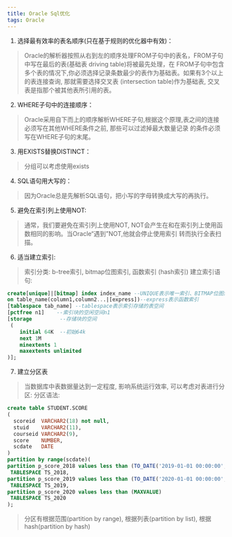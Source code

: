 ```yaml
---
title: Oracle Sql优化
tags: Oracle
---
```


1. 选择最有效率的表名顺序(只在基于规则的优化器中有效)：  
> Oracle的解析器按照从右到左的顺序处理FROM子句中的表名，FROM子句中写在最后的表(基础表 driving table)将被最先处理，在
> FROM子句中包含多个表的情况下,你必须选择记录条数最少的表作为基础表。如果有3个以上的表连接查询, 那就需要选择交叉表
> (intersection table)作为基础表, 交叉表是指那个被其他表所引用的表。
2. WHERE子句中的连接顺序：
> Oracle采用自下而上的顺序解析WHERE子句,根据这个原理,表之间的连接必须写在其他WHERE条件之前, 那些可以过滤掉最大数量记录
> 的条件必须写在WHERE子句的末尾。
3. 用EXISTS替换DISTINCT：
> 分组可以考虑使用exists
4. SQL语句用大写的：
> 因为Oracle总是先解析SQL语句，把小写的字母转换成大写的再执行。 
5. 避免在索引列上使用NOT: 
> 通常，我们要避免在索引列上使用NOT, NOT会产生在和在索引列上使用函数相同的影响。当Oracle“遇到”NOT,他就会停止使用索引
> 转而执行全表扫描。
6. 适当建立索引:
> 索引分类: b-tree索引, bitmap位图索引, 函数索引 (hash索引)
> 建立索引语句: 
``` sql
create[unique]|[bitmap] index index_name --UNIQUE表示唯一索引、BITMAP位图索引
on table_name(column1,column2...|[express])--express表示函数索引
[tablespace tab_name] --tablespace表示索引存储的表空间
[pctfree n1]    --索引块的空闲空间n1
[storage         --存储块的空间
 (
    initial 64K  --初始64k
    next 1M
    minextents 1
    maxextents unlimited  
)];
```
7. 建立分区表
> 当数据库中表数据量达到一定程度, 影响系统运行效率, 可以考虑对表进行分区:
> 分区语法:
``` sql
create table STUDENT.SCORE
(
  scoreid  VARCHAR2(18) not null,
  stuid    VARCHAR2(11),
  courseid VARCHAR2(9),
  score    NUMBER,
  scdate   DATE
)
partition by range(scdate)(
partition p_score_2018 values less than (TO_DATE('2019-01-01 00:00:00','yyyy-mm-ddhh24:mi:ss'))
 TABLESPACE TS_2018,
partition p_score_2019 values less than (TO_DATE('2020-01-01 00:00:00','yyyy-mm-ddhh24:mi:ss'))
 TABLESPACE TS_2019,
partition p_score_2020 values less than (MAXVALUE)
 TABLESPACE TS_2020
);
```
> 分区有根据范围(partition by range), 根据列表(partition by list), 根据hash(partition by hash)